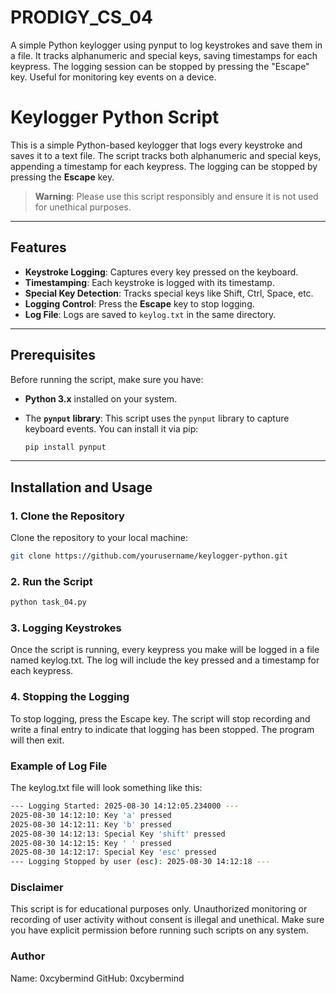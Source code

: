 # PRODIGY_CS_04
A simple Python keylogger using pynput to log keystrokes and save them in a file. It tracks alphanumeric and special keys, saving timestamps for each keypress. The logging session can be stopped by pressing the "Escape" key. Useful for monitoring key events on a device.
# Keylogger Python Script

This is a simple Python-based keylogger that logs every keystroke and saves it to a text file. The script tracks both alphanumeric and special keys, appending a timestamp for each keypress. The logging can be stopped by pressing the **Escape** key.

> **Warning**: Please use this script responsibly and ensure it is not used for unethical purposes.

---

## Features

- **Keystroke Logging**: Captures every key pressed on the keyboard.
- **Timestamping**: Each keystroke is logged with its timestamp.
- **Special Key Detection**: Tracks special keys like Shift, Ctrl, Space, etc.
- **Logging Control**: Press the **Escape** key to stop logging.
- **Log File**: Logs are saved to `keylog.txt` in the same directory.

---

## Prerequisites

Before running the script, make sure you have:

- **Python 3.x** installed on your system.
- The **`pynput` library**: This script uses the `pynput` library to capture keyboard events. You can install it via pip:

    ```bash
    pip install pynput
    ```

---

## Installation and Usage

### 1. Clone the Repository

Clone the repository to your local machine:

```bash
git clone https://github.com/yourusername/keylogger-python.git
```


### 2. Run the Script
```bash
python task_04.py
```
### 3. Logging Keystrokes

Once the script is running, every keypress you make will be logged in a file named keylog.txt. The log will include the key pressed and a timestamp for each keypress.

### 4. Stopping the Logging

To stop logging, press the Escape key. The script will stop recording and write a final entry to indicate that logging has been stopped. The program will then exit.

### Example of Log File

The keylog.txt file will look something like this:

```bash
--- Logging Started: 2025-08-30 14:12:05.234000 ---
2025-08-30 14:12:10: Key 'a' pressed
2025-08-30 14:12:11: Key 'b' pressed
2025-08-30 14:12:13: Special Key 'shift' pressed
2025-08-30 14:12:15: Key ' ' pressed
2025-08-30 14:12:17: Special Key 'esc' pressed
--- Logging Stopped by user (esc): 2025-08-30 14:12:18 ---

```
### Disclaimer

This script is for educational purposes only. Unauthorized monitoring or recording of user activity without consent is illegal and unethical. Make sure you have explicit permission before running such scripts on any system.

### Author

Name: 0xcybermind
GitHub: 0xcybermind
